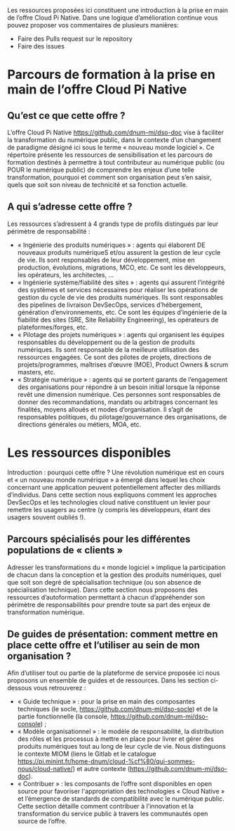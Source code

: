 Les ressources proposées ici constituent une introduction à la prise en main de l’offre Cloud Pi Native. Dans une logique d’amélioration continue vous pouvez proposer vos commentaires de plusieurs manières:
- Faire des Pulls request sur le repository
- Faire des issues

# Parcours de formation à la prise en main de l’offre Cloud Pi Native

## Qu’est ce que cette offre ? 
L’offre Cloud Pi Native https://github.com/dnum-mi/dso-doc vise à faciliter la transformation du numérique public, dans le contexte d’un changement de paradigme désigné ici sous le terme « nouveau monde logiciel ». 
Ce répertoire présente les ressources de sensibilisation et les parcours de formation destinés à permettre à tout contributeur au numérique public (ou POUR le numérique public) de comprendre les enjeux d’une telle transformation, pourquoi et comment son organisation peut s’en saisir, quels que soit son niveau de technicité et sa fonction actuelle.

## A qui s’adresse cette offre ? 
Les ressources s’adressent à  4 grands type de profils distingués par leur périmètre de responsabilité :
- « Ingénierie des produits numériques » : agents qui élaborent DE nouveaux produits numériqueS et/ou assurent la gestion de leur cycle de vie. Ils sont responsables de leur développement, mise en production, évolutions, migrations, MCO, etc. Ce sont les développeurs, les opérateurs, les architectes, … 
- « Ingénierie système/fiabilité des sites » : agents qui assurent l’intégrité des systèmes et services nécessaires pour réaliser les opérations de gestion du cycle de vie des produits numériques. Ils sont responsables des pipelines de livraison DevSecOps, services d’hébergement, génération d’environnements, etc. Ce sont les équipes d’ingénierie de la fiabilité des sites (SRE, Site Reliability Engineering), les opérateurs de plateformes/forges, etc.
- « Pilotage des projets numériques » : agents qui organisent les équipes responsables du développement ou de la gestion de produits numériques. Ils sont responsable de la meilleure utilisation des ressources engagées. Ce sont des pilotes de projets, directions de projets/programmes, maîtrises d’œuvre (MOE), Product Owners & scrum masters, etc.
- « Stratégie numérique » : agents qui se portent garants de l’engagement des organisations pour répondre à un besoin initial lorsque la réponse revêt une dimension numérique. Ces personnes sont responsables de donner des recommandations, mandats ou arbitrages concernant les finalités, moyens alloués et modes d’organisation. Il s’agit de responsables politiques, du pilotage/gouvernance des organisations, de directions générales ou métiers, MOA, etc.
 

# Les ressources disponibles
Introduction : pourquoi cette offre ? 
Une révolution numérique est en cours et « un nouveau monde numérique » a émergé dans lequel les choix concernant une application peuvent potentiellement affecter des milliards d’individus. Dans cette section nous expliquons comment les approches DevSecOps et les technologies cloud native constituent un levier pour remettre les usagers au centre (y compris les développeurs, étant des usagers souvent oubliés !).
 
## Parcours spécialisés pour les différentes populations de « clients »
Adresser les transformations du « monde logiciel » implique la participation de chacun dans la conception et la gestion des produits numériques, quel que soit son degré de spécialisation technique (ou son absence de spécialisation technique). Dans cette section nous proposons des ressources d’autoformation permettant à chacun d’appréhender son périmètre de responsabilités pour prendre toute sa part des enjeux de transformation numérique.
 
## De guides de présentation: comment mettre en place cette offre et l’utiliser au sein de mon organisation ? 
Afin d’utiliser tout ou partie de la plateforme de service proposée ici nous proposons un ensemble de guides et de ressources. Dans les section ci-dessous vous retrouverez : 
- « Guide technique » : pour la prise en main des composantes techniques (le socle, https://github.com/dnum-mi/dso-socle) et de la partie fonctionnelle (la console, https://github.com/dnum-mi/dso-console) ;
- « Modèle organisationnel » : le modèle de responsabilité, la distribution des rôles et les processus à mettre en place pour livrer et gérer des produits numériques tout au long de leur cycle de vie. Nous distinguons le contexte MIOM (liens le Gitlab et le catalogue https://pi.minint.fr/home-dnum/cloud-%cf%80/qui-sommes-nous/cloud-native/) et autre contexte (https://github.com/dnum-mi/dso-doc).
-	« Contribuer » : les composants de l’offre sont disponibles en open source pour favoriser l'appropriation des technologies « Cloud Native » et l’émergence de standards de compatibilité avec le numérique public. Cette section détaille comment contribuer à l'innovation et la transformation du service public à travers les communautés open source de l’offre.

